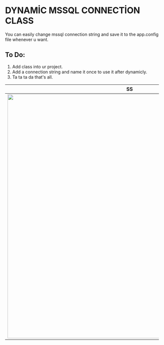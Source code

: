 # DYNAMİC MSSQL CONNECTİON CLASS
You can easily change mssql connection string and save it to the app.config file whenever u want.

## To Do:

1. Add class into ur project.
2. Add a connection string and name it once to use it after dynamicly.
3. Ta ta ta da that's all.



SS    |
-------------------------|
<img src="https://i.hizliresim.com/4G0dpY.png" width="800"> | 


